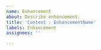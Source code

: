 ```yaml
---
name: Enhancement
about: Describe enhancement.
title: 'Context : EnhancementName'
labels: Enhancement
assignees: ''

---
```



